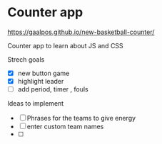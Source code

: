 # Counter app

 https://gaalpos.github.io/new-basketball-counter/

Counter app to learn about JS and CSS

Strech goals

- [x] new button game
- [x] highlight leader
- [ ] add period, timer , fouls

Ideas to implement

- [ ] Phrases for the teams to give energy
- [ ] enter custom team names
- [ ] 